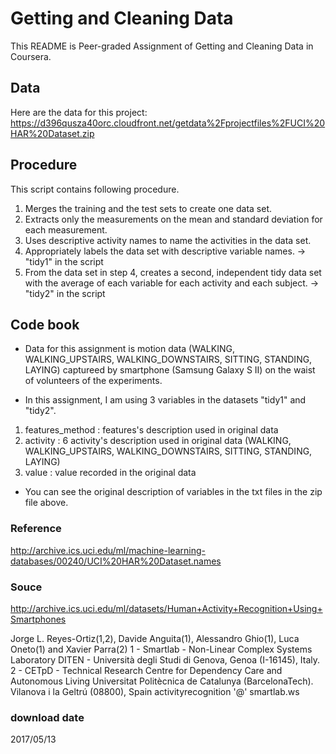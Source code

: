 # Getting and Cleaning Data
This README is Peer-graded Assignment of Getting and Cleaning Data in Coursera.

## Data
Here are the data for this project:
https://d396qusza40orc.cloudfront.net/getdata%2Fprojectfiles%2FUCI%20HAR%20Dataset.zip

## Procedure
This script contains following procedure.
1. Merges the training and the test sets to create one data set.
2. Extracts only the measurements on the mean and standard deviation for each measurement.
3. Uses descriptive activity names to name the activities in the data set.
4. Appropriately labels the data set with descriptive variable names. -> "tidy1" in the script
5. From the data set in step 4, creates a second, independent tidy data set with the average of each variable for each activity and each subject. -> "tidy2" in the script

## Code book
- Data for this assignment is motion data (WALKING, WALKING_UPSTAIRS, WALKING_DOWNSTAIRS, SITTING, STANDING, LAYING) captureed by smartphone (Samsung Galaxy S II) on the waist of volunteers of the experiments. 

- In this assignment, I am using 3 variables in the datasets "tidy1" and "tidy2".
1. features_method : features's description used in original data
2. activity : 6 activity's description used in original data (WALKING, WALKING_UPSTAIRS, WALKING_DOWNSTAIRS, SITTING, STANDING, LAYING)
3. value : value recorded in the original data

- You can see the original description of variables in the txt files in the zip file above.  

### Reference 
http://archive.ics.uci.edu/ml/machine-learning-databases/00240/UCI%20HAR%20Dataset.names

### Souce 
http://archive.ics.uci.edu/ml/datasets/Human+Activity+Recognition+Using+Smartphones

Jorge L. Reyes-Ortiz(1,2), Davide Anguita(1), Alessandro Ghio(1), Luca Oneto(1) and Xavier Parra(2)
1 - Smartlab - Non-Linear Complex Systems Laboratory
DITEN - Università degli Studi di Genova, Genoa (I-16145), Italy. 
2 - CETpD - Technical Research Centre for Dependency Care and Autonomous Living
Universitat Politècnica de Catalunya (BarcelonaTech). Vilanova i la Geltrú (08800), Spain
activityrecognition '@' smartlab.ws

### download date
 2017/05/13


